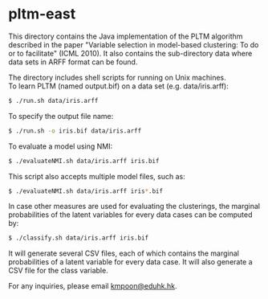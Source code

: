 # pltm-east

This directory contains the Java implementation of the PLTM algorithm described
in the paper "Variable selection in model-based clustering: To do or to 
facilitate" (ICML 2010).  It also contains the sub-directory data where
data sets in ARFF format can be found.

The directory includes shell scripts for running on Unix machines.  
To learn PLTM (named output.bif) on a data set (e.g. data/iris.arff):

```bash
$ ./run.sh data/iris.arff
```

To specify the output file name:

```bash
$ ./run.sh -o iris.bif data/iris.arff
```

To evaluate a model using NMI:

```bash
$ ./evaluateNMI.sh data/iris.arff iris.bif
```

This script also accepts multiple model files, such as:

```bash
$ ./evaluateNMI.sh data/iris.arff iris*.bif
```

In case other measures are used for evaluating the clusterings, the marginal 
probabilities of the latent variables for every data cases can be computed by:

```bash
$ ./classify.sh data/iris.arff iris.bif
```

It will generate several CSV files, each of which contains the marginal 
probabilities of a latent variable for every data case.  It will also
generate a CSV file for the class variable.

For any inquiries, please email kmpoon@eduhk.hk.